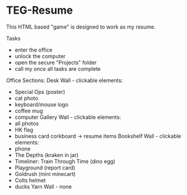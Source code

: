 # TEG-Resume

This HTML based "game" is designed to work as my resume.

Tasks
  * enter the office
  * unlock the computer
  * open the secure "Projects" folder
  * call my once all tasks are complete

Office Sections:
Desk Wall - clickable elements:
  * Special Ops (poster)
  * cat photo
  * keyboard/mouse logo
  * coffee mug
  * computer
Gallery Wall - clickable elements:
  * all photos
  * HK flag
  * business card corkboard -> resume items
Bookshelf Wall - clickable elements:
  * phone
  * The Depths (kraken in jar)
  * Timeliner: Train Through Time (dino egg)
  * Playground (report card)
  * Goldrush (mini minecart)
  * Colts helmet
  * ducks
Yarn Wall - none
